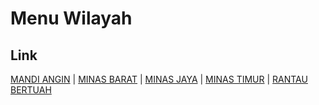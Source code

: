 # Menu Wilayah

## Link

[MANDI ANGIN](https://github.com/gigit-pemilu/pemilu-2024-14-riau/tree/main/pileg-dpr/hitung-suara/sub/14-riau/sub/08-siak/sub/03-minas/sub/2004-mandi-angin)
 | 
[MINAS BARAT](https://github.com/gigit-pemilu/pemilu-2024-14-riau/tree/main/pileg-dpr/hitung-suara/sub/14-riau/sub/08-siak/sub/03-minas/sub/2003-minas-barat)
 | 
[MINAS JAYA](https://github.com/gigit-pemilu/pemilu-2024-14-riau/tree/main/pileg-dpr/hitung-suara/sub/14-riau/sub/08-siak/sub/03-minas/sub/1001-minas-jaya)
 | 
[MINAS TIMUR](https://github.com/gigit-pemilu/pemilu-2024-14-riau/tree/main/pileg-dpr/hitung-suara/sub/14-riau/sub/08-siak/sub/03-minas/sub/2002-minas-timur)
 | 
[RANTAU BERTUAH](https://github.com/gigit-pemilu/pemilu-2024-14-riau/tree/main/pileg-dpr/hitung-suara/sub/14-riau/sub/08-siak/sub/03-minas/sub/2005-rantau-bertuah)

